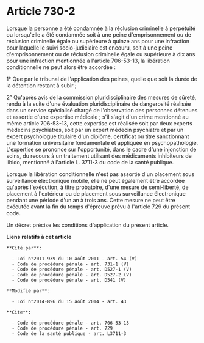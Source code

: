 # Article 730-2

Lorsque la personne a été condamnée à la réclusion criminelle à perpétuité ou lorsqu'elle a été condamnée soit à une peine
d'emprisonnement ou de réclusion criminelle égale ou supérieure à quinze ans pour une infraction pour laquelle le suivi
socio-judiciaire est encouru, soit à une peine d'emprisonnement ou de réclusion criminelle égale ou supérieure à dix ans pour
une infraction mentionnée à l'article 706-53-13, la libération conditionnelle ne peut alors être accordée : 

1° Que par le tribunal de l'application des peines, quelle que soit la durée de la détention restant à subir ; 

2° Qu'après avis de la commission pluridisciplinaire des mesures de sûreté, rendu à la suite d'une évaluation
pluridisciplinaire de dangerosité réalisée dans un service spécialisé chargé de l'observation des personnes détenues et
assortie d'une expertise médicale ; s'il s'agit d'un crime mentionné au même article 706-53-13, cette expertise est réalisée
soit par deux experts médecins psychiatres, soit par un expert médecin psychiatre et par un expert psychologue titulaire d'un
diplôme, certificat ou titre sanctionnant une formation universitaire fondamentale et appliquée en psychopathologie.
L'expertise se prononce sur l'opportunité, dans le cadre d'une injonction de soins, du recours à un traitement utilisant des
médicaments inhibiteurs de libido, mentionné à l'article L. 3711-3 du code de la santé publique. 

Lorsque la libération conditionnelle n'est pas assortie d'un placement sous surveillance électronique mobile, elle ne peut
également être accordée qu'après l'exécution, à titre probatoire, d'une mesure de semi-liberté, de placement à l'extérieur ou
de placement sous surveillance électronique pendant une période d'un an à trois ans. Cette mesure ne peut être exécutée avant
la fin du temps d'épreuve prévu à l'article 729 du présent code. 

Un décret précise les conditions d'application du présent article.

**Liens relatifs à cet article**

	**Cité par**:

	  - Loi n°2011-939 du 10 août 2011 - art. 54 (V)
	  - Code de procédure pénale - art. 731-1 (V)
	  - Code de procédure pénale - art. D527-1 (V)
	  - Code de procédure pénale - art. D527-2 (V)
	  - Code de procédure pénale - art. D541 (V)

	**Modifié par**:

	  - Loi n°2014-896 du 15 août 2014 - art. 43

	**Cite**:

	  - Code de procédure pénale - art. 706-53-13
	  - Code de procédure pénale - art. 729
	  - Code de la santé publique - art. L3711-3
